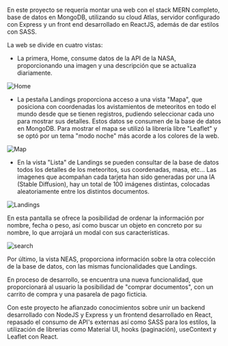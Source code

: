 En este proyecto se requería montar una web con el stack MERN completo, base de datos en MongoDB, utilizando su cloud Atlas, servidor configurado con Express y
un front end desarrollado en ReactJS, además de dar estilos con SASS.

La web se divide en cuatro vistas:

- La primera, Home, consume datos de la API de la NASA, proporcionando una imagen y una descripción que se actualiza diariamente.

![Home](https://user-images.githubusercontent.com/103537170/194782828-08cea40d-4b2d-42f3-929f-1ca8c0f85d93.png)

- La pestaña Landings proporciona acceso a una vista "Mapa", que posiciona con coordenadas los avistamientos de meteoritos en todo el mundo desde que se tienen registros, pudiendo seleccionar cada uno para mostrar sus detalles. Estos datos se consumen de la base de datos en MongoDB. Para mostrar el mapa se utilizó la librería libre "Leaflet" y se optó por un tema "modo noche" más acorde a los colores de la web.

![Map](https://user-images.githubusercontent.com/103537170/194782954-1919d561-44f0-4bcc-b60e-1fe3cfa649e5.png)

- En la vista "Lista" de Landings se pueden consultar de la base de datos todos los detalles de los meteoritos, sus coordenadas, masa, etc...
Las imagenes que acompañan cada tarjeta han sido generadas por una IA (Stable Diffusion), hay un total de 100 imágenes distintas, colocadas aleatoriamente entre los distintos documentos.

![Landings](https://user-images.githubusercontent.com/103537170/194783074-fac21313-fe80-4e4d-b736-fbe0c6e9a741.png)

En esta pantalla se ofrece la posibilidad de ordenar la información por nombre, fecha o peso, así como buscar un objeto en concreto por su nombre, lo que arrojará un modal con sus características.

![search](https://user-images.githubusercontent.com/103537170/194783122-8e1dcca7-90d5-48e0-9091-e3b3ccf49d53.png)

Por último, la vista NEAS, proporciona información sobre la otra colección de la base de datos, con las mismas funcionalidades que Landings.

En proceso de desarrollo, se encuentra una nueva funcionalidad, que proporcionará al usuario la posibilidad de "comprar documentos", con un carrito de compra y una pasarela de pago ficticia.

Con este proyecto he afianzado conocimientos sobre unir un backend desarrollado con NodeJS y Express y un frontend desarrollado en React, repasado el consumo de API's externas así como SASS para los estilos, la utilización de librerias como Material UI, hooks (paginación), useContext y Leaflet con React.
